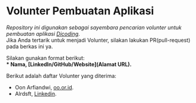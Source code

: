 Volunter Pembuatan Aplikasi
==
*Repository ini digunakan sebagai sayembara pencarian volunter untuk pembuatan aplikasi [Dicoding](www.dicoding.com)*.<br>
Jika Anda tertarik untuk menjadi Volunter, silakan lakukan PR(pull-request) pada berkas ini ya.<br>

Silakan gunakan format berikut:<br>
**\* Nama, [LinkedIn/GitHub/Website](Alamat URL).**  

Berikut adalah daftar Volunter yang diterima:
* Oon Arfiandwi, [oo.or.id](https://oo.or.id).
* Alrdsft, [Linkedin](https://www.linkedin.com/in/gilang-adhan/).
